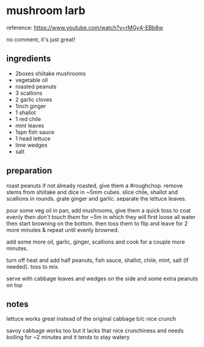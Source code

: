 # mushroom larb

reference: https://www.youtube.com/watch?v=rMGy4-EBb8w

no comment, it's just great!

## ingredients

- 2boxes shiitake mushrooms
- vegetable oil
- roasted peanuts
- 3 scallions
- 2 garlic cloves
- 1inch ginger
- 1 shallot
- 1 red chile
- mint leaves
- 1spn fish sauce
- 1 head lettuce
- lime wedges
- salt

## preparation

roast peanuts if not already roasted, give them a #roughchop. remove stems from shiitake and dice in ~5mm cubes. slice chile, shallot and scallions in rounds. grate ginger and garlic. separate the lettuce leaves.

pour some veg oil in pan, add mushrooms, give them a quick toss to coat evenly then *don't touch them* for ~5m in which they will first loose all water then start browning on the bottom. then toss them to flip and leave for 2 more minutes & repeat until evenly browned.

add some more oil, garlic, ginger, scallions and cook for a couple more minutes.

turn off heat and add half peanuts, fish sauce, shallot, chile, mint, salt (if needed). toss to mix.

serve with cabbage leaves and wedges on the side and some extra peanuts on top

## notes

lettuce works great instead of the original cabbage b/c nice crunch

savoy cabbage works too but it lacks that nice crunchiness and needs boiling for ~2 minutes and it tends to stay watery
